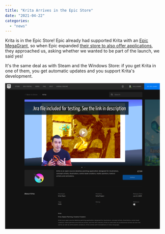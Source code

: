 ```yaml
---
title: "Krita Arrives in the Epic Store"
date: "2021-04-22"
categories: 
  - "news"
---
```


Krita is in the Epic Store! Epic already had supported Krita with an [Epic MegaGrant](https://krita.org/en/item/krita-receives-epic-megagrant/), so when Epic expanded [their store to also offer applications](https://www.epicgames.com/store/en-US/discover/apps), they approached us, asking whether we wanted to be part of the launch, we said yes!

It's the same deal as with Steam and the Windows Store: if you get Krita in one of them, you get automatic updates and you support Krita's development.

[![](images/epic_store-1024x965.png)](https://www.epicgames.com/store/en-US/p/krita)
